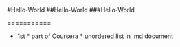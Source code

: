 #Hello-World
##Hello-World
###Hello-World

===========

* 1st * part of Coursera * unordered list in .md document
